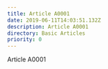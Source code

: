 ```yaml
---
title: Article A0001
date: 2019-06-11T14:03:51.132Z
description: Article A0001
directory: Basic Articles
priority: 0
---
```

Article A0001
